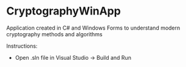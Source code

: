 # CryptographyWinApp
Application created in C# and Windows Forms to understand modern cryptography methods and algorithms

Instructions:
- Open .sln file in Visual Studio -> Build and Run
